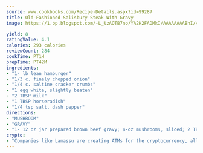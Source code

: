 ```yaml
---
source: www.cookbooks.com/Recipe-Details.aspx?id=99287
title: Old-Fashioned Salisbury Steak With Gravy
image: https://1.bp.blogspot.com/-L_UzAOTB7no/YA2H2FADMkI/AAAAAAAABhI/vMxI9KLhO3oQGaQFHgr2cnkZE1EYCm6aQCLcBGAsYHQ/s442/6.png

yield: 8
ratingValue: 4.1
calories: 293 calories
reviewCount: 284
cookTime: PT1H
prepTime: PT42M
ingredients:
- "1- lb lean hamburger"
- "1/3 c. finely chopped onion"
- "1/4 c. saltine cracker crumbs"
- "1 egg white, slightly beaten"
- "2 TBSP milk"
- "1 TBSP horseradish"
- "1/4 tsp salt, dash pepper"
directions:
- "MUSHROOM"
- "GRAVY"
- "1- 12 oz jar prepared brown beef gravy; 4-oz mushrooms, sliced; 2 TBSP water."
crypto:
- "Companies like Lamassu are creating ATMs for the cryptocurrency, allowing you to scan your Bitcoin QR code, enter your cash, and buy bitcoin with the push of a button."
---
```


